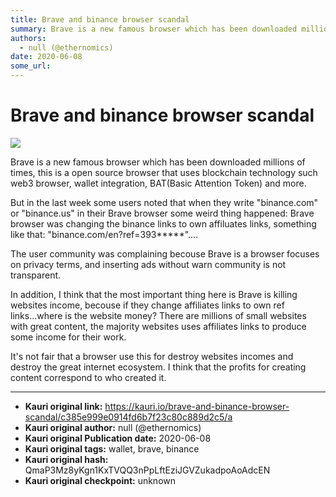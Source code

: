 ```yaml
---
title: Brave and binance browser scandal
summary: Brave is a new famous browser which has been downloaded millions of times, this is a open source browser that uses blockchain technology such web3 browser, wall
authors:
  - null (@ethernomics)
date: 2020-06-08
some_url: 
---
```


# Brave and binance browser scandal


![](https://ipfs.infura.io/ipfs/QmaHUPdtLiXdMpKGiDRjr6HwUgRZCtcd9o5H4gCGmsp2hp)

Brave is a new famous browser which has been downloaded millions of times, this is a open source browser that uses blockchain technology such web3 browser, wallet integration, BAT(Basic Attention Token) and more.

But in the last week some users noted that when they write "binance.com" or "binance.us" in their Brave browser some weird thing happened: Brave browser was changing the binance links to own affiluates links, something like that: "binance.com/en?ref=393*****"....

The user community was complaining becouse Brave is a browser focuses on privacy terms, and inserting ads without warn community is not transparent.

In addition, I think that the most important thing here is Brave is killing websites income, becouse if they change affiliates links to own ref links...where is the website money? There are millions of small websites with great content, the majority websites uses affiliates links to produce some income for their work.

It's not fair that a browser use this for destroy websites incomes and destroy the great internet ecosystem. I think that the profits for creating content correspond to who created it.


---

- **Kauri original link:** https://kauri.io/brave-and-binance-browser-scandal/c385e999e0914fd6b7f23c80c889d2c5/a
- **Kauri original author:** null (@ethernomics)
- **Kauri original Publication date:** 2020-06-08
- **Kauri original tags:** wallet, brave, binance
- **Kauri original hash:** QmaP3Mz8yKgn1KxTVQQ3nPpLftEziJGVZukadpoAoAdcEN
- **Kauri original checkpoint:** unknown



